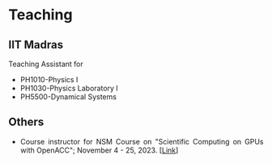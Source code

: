 # Teaching


<!-- ### IIIT Kalyani
<table>
<tr>
<td>

Course instructor:
<ul>
<li>PHC101 "Physics-I": <a href="">[Jan-May 2026]</a>, <a href="">[Jan-May 2027]</a></li>
</ul>

</td>
</tr>
</table> -->


## IIT Madras


Teaching Assistant for
<ul>
<li> PH1010-Physics I</li>
<li> PH1030-Physics Laboratory I</li>
<li> PH5500-Dynamical Systems</li>
</ul>

## Others

<ul align="justify">
<li> Course instructor for NSM Course on "Scientific Computing on GPUs with OpenACC"; November 4 - 25, 2023. [<a href="http://www.cse.iitm.ac.in/~rupesh/events/openacc23/">Link</a>] </li>
</ul>
